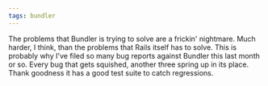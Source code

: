 ```yaml
---
tags: bundler
---
```


The problems that Bundler is trying to solve are a frickin' nightmare. Much harder, I think, than the problems that Rails itself has to solve. This is probably why I've filed so many bug reports against Bundler this last month or so. Every bug that gets squished, another three spring up in its place. Thank goodness it has a good test suite to catch regressions.
